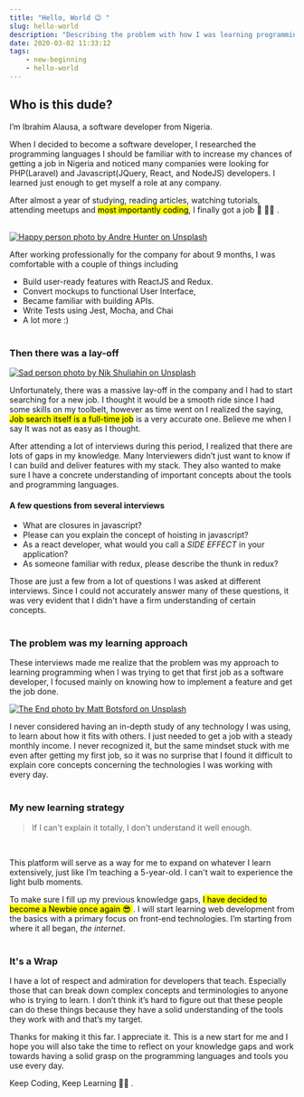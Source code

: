 ```yaml
---
title: "Hello, World 😉 "
slug: hello-world
description: "Describing the problem with how I was learning programming and a new approach to supercharge my learning"
date: 2020-03-02 11:33:12
tags:
    - new-beginning
    - hello-world
---
```


## Who is this dude?

I’m Ibrahim Alausa, a software developer from Nigeria.
<br>

When I decided to become a software developer, I researched the programming languages I should be familiar with to increase my chances of getting a job in Nigeria and noticed many companies were looking for PHP(Laravel) and Javascript(JQuery, React, and NodeJS) developers. I learned just enough to get myself a role at any company.

After almost a year of studying, reading articles, watching tutorials, attending meetups and <mark>most importantly coding</mark>, I finally got a job 🎉 🎉🎉 .<br> <br>

[![Happy person photo by Andre Hunter on Unsplash](https://images.unsplash.com/photo-1454486837617-ce8e1ba5ebfe?ixlib=rb-1.2.1&ixid=eyJhcHBfaWQiOjEyMDd9&auto=format&fit=crop&w=1052&q=80)](https://unsplash.com/photos/p-I9wV811qk)<br>

After working professionally for the company for about 9 months, I was comfortable with a couple of things including

-   Build user-ready features with ReactJS and Redux.
-   Convert mockups to functional User Interface,
-   Became familiar with building APIs.
-   Write Tests using Jest, Mocha, and Chai
-   A lot more :)
    <br> <br>

### Then there was a lay-off

[![Sad person photo by Nik Shuliahin on Unsplash](https://images.unsplash.com/photo-1493836512294-502baa1986e2?ixlib=rb-1.2.1&ixid=eyJhcHBfaWQiOjEyMDd9&auto=format&fit=crop&w=1067&q=80)](https://unsplash.com/photos/BuNWp1bL0nc)<br>

Unfortunately, there was a massive lay-off in the company and I had to start searching for a new job. I thought it would be a smooth ride since I had some skills on my toolbelt, however as time went on I realized the saying, <mark>Job search itself is a full-time job</mark> is a very accurate one. Believe me when I say It was not as easy as I thought.

After attending a lot of interviews during this period, I realized that there are lots of gaps in my knowledge. Many Interviewers didn’t just want to know if I can build and deliver features with my stack. They also wanted to make sure I have a concrete understanding of important concepts about the tools and programming languages.

#### A few questions from several interviews

-   What are closures in javascript?
-   Please can you explain the concept of hoisting in javascript?
-   As a react developer, what would you call a _SIDE EFFECT_ in your application?
-   As someone familiar with redux, please describe the thunk in redux?

Those are just a few from a lot of questions I was asked at different interviews. Since I could not accurately answer many of these questions, it was very evident that I didn't have a firm understanding of certain concepts.
<br><br>

### The problem was my learning approach

These interviews made me realize that the problem was my approach to learning programming when I was trying to get that first job as a software developer, I focused mainly on knowing how to implement a feature and get the job done.

[![The End photo by Matt Botsford on Unsplash](https://images.unsplash.com/photo-1522292923399-bf8ddbd6e4e2?ixlib=rb-1.2.1&ixid=eyJhcHBfaWQiOjEyMDd9&auto=format&fit=crop&w=700&q=80)](https://unsplash.com/photos/TgjSku4-g6Q)<br>

I never considered having an in-depth study of any technology I was using, to learn about how it fits with others. I just needed to get a job with a steady monthly income. I never recognized it, but the same mindset stuck with me even after getting my first job, so it was no surprise that I found it difficult to explain core concepts concerning the technologies I was working with every day.
<br><br>

### My new learning strategy

> If I can't explain it totally, I don't understand it well enough.

<br>

This platform will serve as a way for me to expand on whatever I learn extensively, just like I’m teaching a 5-year-old. I can't wait to experience the light bulb moments.

To make sure I fill up my previous knowledge gaps, <mark>I have decided to become a Newbie once again 😎 </mark>. I will start learning web development from the basics with a primary focus on front-end technologies. I’m starting from where it all began, _the internet_.
<br><br>

### It's a Wrap

I have a lot of respect and admiration for developers that teach. Especially those that can break down complex concepts and terminologies to anyone who is trying to learn. I don’t think it’s hard to figure out that these people can do these things because they have a solid understanding of the tools they work with and that’s my target.

Thanks for making it this far. I appreciate it. This is a new start for me and I hope you will also take the time to reflect on your knowledge gaps and work towards having a solid grasp on the programming languages and tools you use every day.

Keep Coding, Keep Learning 💪🏿 .
